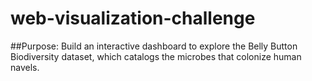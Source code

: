 # web-visualization-challenge
##Purpose:
Build an interactive dashboard to explore the Belly Button Biodiversity dataset, which catalogs the microbes that colonize human navels.
